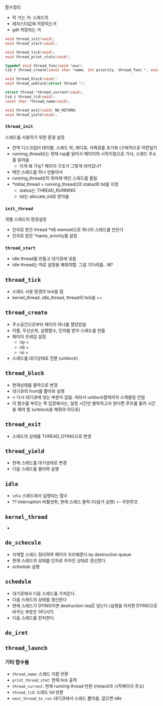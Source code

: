 함수정리

* 락 거는 거: 스레드의 
* 레지스터값에 저장하는거
* gdt 저장되는 거
```c
void thread_init(void);
void thread_start(void);

void thread_tick(void);
void thread_print_stats(void);

typedef void thread_func(void *aux);
tid_t thread_create(const char *name, int priority, thread_func *, void *);

void thread_block(void);
void thread_unblock(struct thread *);

struct thread *thread_current(void);
tid_t thread_tid(void);
const char *thread_name(void);

void thread_exit(void) NO_RETURN;
void thread_yield(void);
```

### `thread_init`
스레드를 사용하기 위한 환경 설정
* 전역 디스크립터 테이블, 스레드 락, 레디큐, 삭제큐를 초기화 (구체적으로 어떤일?)
* running_thread()는 현재 rsp를 읽어서 페이지의 시작지점으로 가서, 스레드 주소를 읽어옴
  * 이게 왜 가능? 페이지 구조가 그렇게 되어있나?
* 메인 스레드를 하나 만들어서
* running_thread()의 위치에 메인 스레드를 올림
* *initial_thread = running_thread()의 status와 tid을 지정
  * status는 THREAD_RUNNING
  * tid는 allocate_tid로 받아옴


### `init_thread`
개별 스레드의 환경설정
* 인자로 받은 thread *t에 memset으로 하나의 스레드를 만든다
* 인자로 받은 *name, priority를 설정

### `thread_start`
* idle thread를 만들고 대기큐에 넣음
* idle thread는 따로 설정을 해줘야함. 그걸 기다려줌.. 왜?

## `thread_tick`
* 스레드 사용 환경의 tick을 잼
* kernel_thread, idle_thread, thread의 tick을 ++

## `thread_create`
* 주소공간으로부터 페이지 하나를 할당받음
* 이름, 우선순위, 실행함수, 인자를 받아 스레드를 만듦
* 페이지 프레임 설정 
  * rip = 
  * rdi = 
  * rsi =
* 스레드를 대기상태로 전환 (unblock)

## `thread_block`
* 현재상태를 블락으로 변경
* 대기큐의 front를 뽑아와 실행
* 🔥 다시 대기큐에 넣는 부분이 없음. 따라서 unblock할때까지 스케줄링 안됨
* 이 함수를 부르는 쪽 입장에서는, 일정 시간만 블락하고자 한다면 루프를 돌려 시간을 재야 함 (unblock을 해줘야 하므로)

## `thread_exit`
* 스레드의 상태를 THREAD_DYING으로 변경

## `thread_yield`
* 현재 스레드를 대기상태로 변경
* 다음 스레드를 불러와 실행

## `idle`
* `idle` 스레드에서 실행되는 함수
* ?? interruption 비활성화, 현재 스레드 블락 (다음거 실행) <- 무한루프

## `kernel_thread`
* 

## `do_schecule`
* 삭제할 스레드 정리하여 페이지 프리해준다 by destruction queue
* 현재 스레드의 상태를 인자로 주어진 상태로 갱신한다.
* schedule 실행

## `schedule`
* 대기큐에서 다음 스레드를 가져온다.
* 다음 스레드의 상태를 갱신한다
* 현재 스레드가 DYING이면 destruction req로 넣는다 (실행을 마치면 DYING으로 바꾸는 부분은 어디서?)
* 다음 스레드를 런치한다.

## `do_iret`

## `thread_launch`

### 기타 함수들
* `thread_name`: 스레드 이름 반환
* `print_thread_stat`: 현재 tick 출력
* `thread_current`: 현재 running thread 반환 (rtstack의 시작페이지 주소)
* `thread_tid`: 스레드 tid 반환
* `next_thread_to_run`: 대기큐에서 스레드 뽑아옴. 없으면 idle
